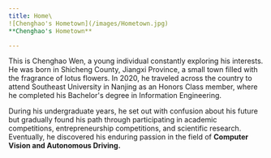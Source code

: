```yaml
---
title: Home\
![Chenghao's Hometown](/images/Hometown.jpg)
**Chenghao's Hometown**

---
```



This is Chenghao Wen, a young individual constantly exploring his interests. He was born in Shicheng County, Jiangxi Province, a small town filled with the fragrance of lotus flowers. In 2020, he traveled across the country to attend Southeast University in Nanjing as an Honors Class member, where he completed his Bachelor's degree in Information Engineering.

During his undergraduate years, he set out with confusion about his future but gradually found his path through participating in academic competitions, entrepreneurship competitions, and scientific research. Eventually, he discovered his enduring passion in the field of **Computer Vision and Autonomous Driving.**

